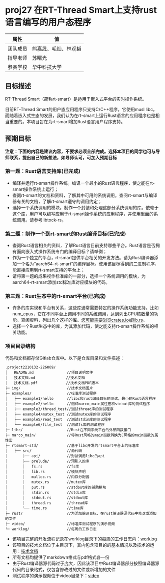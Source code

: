 # proj27 在RT-Thread Smart上支持rust语言编写的用户态程序

| 属性     | 值                   |
| -------- | -------------------- |
| 团队成员 | 熊嘉晟、毛灿、林观韬 |
| 指导老师 | 苏曙光               |
| 参赛学校 | 华中科技大学         |

## 目标描述

RT-Thread Smart（简称rt-smart）是适用于嵌入式平台的实时操作系统。

目前RT-Thread Smart的用户态应用程序只支持C/C++程序，它使用musl libc。而随着嵌入式生态的发展，我们认为在rt-smart上运行Rust语言的应用程序也是相当重要的。本项目旨在为rt-smart增加Rust语言用户程序支持。

## 预期目标

**注意：下面的内容是建议内容，不要求必须全部完成。选择本项目的同学也可与导师联系，提出自己的新想法，如导师认可，可加入预期目标**

### 第一题：Rust语言支持库(已完成)

- 编译并运行rt-smart操作系统。编译一个最小的Rust语言程序，使之能在rt-smart操作系统上运行；
- 查阅rt-smart的文档和资料，了解其中可用的系统调用。查阅rt-smart与编译器有关的文档，了解rt-smart遵守的调用约定；
- 选择一个系统调用的模块，制作一个封装和处理这部分系统调用的库。依赖于这个库，用户可以编写应用于rt-smart操作系统的应用程序，并使用里面的系统调用。请参考libtock-rs。

### 第二题：制作一个到rt-smart的Rust编译目标(已完成)

- 查阅Rust语言相关的资料，了解Rust语言目前支持哪些平台。Rust语言是否拥有面向嵌入式操作系统专门的编译目标？请举例；
- 作为一个独立的平台，rt-smart提供平台相关的开发方法。请为Rust编译器添加一个名为“aarch64-rt-smart”的编译目标。使用该目标得到的二进制程序，能直接应用到rt-smart支持的平台上；
- 请将第一题的成果视作标准库的一部分，选择一个系统调用的模块，为aarch64-rt-smart添加std标准库对应模块的代码。

### 第三题：Rust生态中的rt-smart平台(已完成)

- 许多的库实现和平台有关系，这些库通常需要特定的操作系统功能支持。比如num_cpus，它在不同平台上调用不同的系统调用，达到列出CPU核数量的功能。查阅资料，列出几个这样的库。[您可能需要浏览crates.io或lib.rs](http://xn--crates-2b6jp45f6hzoe5bfutnya307j.xn--iolib-ym6j.rs/)。
- 选择一个Rust生态中的库，为其添加代码，使之能支持rt-smart操作系统的相关功能。

### 项目目录结构

代码和文档都存储Gitlab仓库中。以下是仓库目录和文件描述： 

```plaintext
.project2210132-226009/						
│   README.md				//项目说明文件
│   技术文档.md				 //技术文档
│   技术文档.pdf			 //技术文档PDF版本
├─ img/                     //技术文档图片
├─ examples/                //标准库测试程序
│	├── example1/hello		//libc和rust编译目标的测试，最小的Rust语言程序
│	├── example2/hello		//测试marco_main属性宏和stdout库的测试程序
│	├── example3/thread_test//测试thread库的测试程序
│	├── example4/mutex_test //测试mutex库的测试程序
│	├── example5/read_test  //测试stdin库的测试程序
│	└── example6/file_test  //测试fs库的测试程序
├─ libc/					//Rust在不同系统平台的外部函数接口
├─ marco_main/				//将Rust风格的main函数转换为C风格的main函数的属性宏
├─ rtsmart-std/				//基于libc开发的rtsmart平台上的标准库
│	├── src/				//源代码
│		├── api/			//封装调用libc的api
│		├── prelude/		//预引入的库
│		│   fs.rs			//fs库
│		│   lib.rs			//模块声明
│		│   malloc.rs		//内存分配器
│		│   mutex.rs		//mutex库
│		│   put.rs			//stdout库的辅助模块
│		│   stdin.rs		//stdin库
│		│   stdout.rs		//stdout库
│		│   thread.rs		//thread库
│		└── time.rs			//time库
├─ rust/					//为添加编译目标，在rust编译器源代码中修改或添加的文件
├─ video/					//标准库测试程序的演示视频
└─ worklog/					//每周的工作日志
```

- 该项目完整的开发流程记录在worklog目录下的每周的工作日志内：[worklog](https://gitlab.eduxiji.net/T202410487992548/project2210132-226009/-/tree/main/worklog)
- 该项目的技术文档位于主目录下，其内包含项目的的基本情况以及技术的运用：[技术文档](https://gitlab.eduxiji.net/T202410487992548/project2210132-226009/-/blob/main/%E6%8A%80%E6%9C%AF%E6%96%87%E6%A1%A3.pdf)
- 所有文档均提供了markdown格式与pdf格式各一份
- 由于Rust编译器源代码过于庞大，因此该项目中Rust编译器部分按照编译器源代码的目录格式，仅包含修改过的文件或新增加的文件
- 测试程序的演示视频位于video目录下：[video](https://gitlab.eduxiji.net/T202410487992548/project2210132-226009/-/tree/main/video)